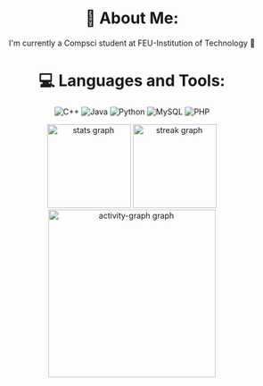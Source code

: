 # <div align="center"> 💫 About Me:
<div align="center"> I'm currently a Compsci student at FEU-Institution of Technology 🔰  


# <div align="center"> 💻 Languages and Tools:
![C++](https://img.shields.io/badge/c++-%2300599C.svg?style=flat&logo=c%2B%2B&logoColor=white) ![Java](https://img.shields.io/badge/java-%23ED8B00.svg?style=flat&logo=openjdk&logoColor=white) ![Python](https://img.shields.io/badge/python-3670A0?style=flat&logo=python&logoColor=ffdd54) ![MySQL](https://img.shields.io/badge/mysql-4479A1.svg?style=flat&logo=mysql&logoColor=white) ![PHP](https://img.shields.io/badge/php-%23777BB4.svg?style=flat&logo=php&logoColor=white)

<div align="center">
  <img src="https://github-readme-stats.vercel.app/api?username=OctaviaGatmaytan&hide_title=false&hide_rank=false&show_icons=true&include_all_commits=true&count_private=true&disable_animations=false&theme=panda&locale=en&hide_border=false&order=1" height="150" alt="stats graph"  />
  <img src="https://streak-stats.demolab.com?user=OctaviaGatmaytan&locale=en&mode=daily&theme=panda&hide_border=false&border_radius=5&order=3" height="150" alt="streak graph"  />
  <img src="https://github-readme-activity-graph.vercel.app/graph?username=OctaviaGatmaytan&radius=16&theme=dracula&area=true&order=5&hide_border=false&hide_title=false&point=0a8671" height="300" alt="activity-graph graph"  />
</div>

